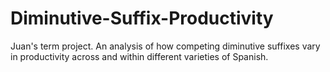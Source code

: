 # Diminutive-Suffix-Productivity
Juan's term project. An analysis of how competing diminutive suffixes vary in productivity across and within different varieties of Spanish.  
